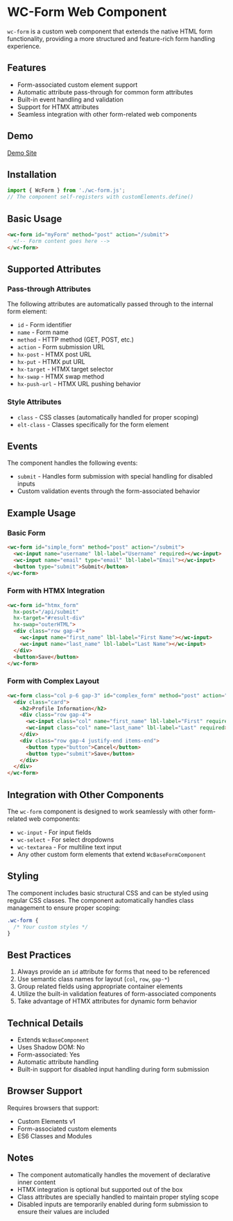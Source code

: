 # WC-Form Web Component

`wc-form` is a custom web component that extends the native HTML form functionality, providing a more structured and feature-rich form handling experience.

## Features

- Form-associated custom element support
- Automatic attribute pass-through for common form attributes
- Built-in event handling and validation
- Support for HTMX attributes
- Seamless integration with other form-related web components

## Demo
[Demo Site](https://mattduffield.github.io/wave-css/views/)

## Installation

```javascript
import { WcForm } from './wc-form.js';
// The component self-registers with customElements.define()
```

## Basic Usage

```html
<wc-form id="myForm" method="post" action="/submit">
  <!-- Form content goes here -->
</wc-form>
```

## Supported Attributes

### Pass-through Attributes
The following attributes are automatically passed through to the internal form element:

- `id` - Form identifier
- `name` - Form name
- `method` - HTTP method (GET, POST, etc.)
- `action` - Form submission URL
- `hx-post` - HTMX post URL
- `hx-put` - HTMX put URL
- `hx-target` - HTMX target selector
- `hx-swap` - HTMX swap method
- `hx-push-url` - HTMX URL pushing behavior

### Style Attributes
- `class` - CSS classes (automatically handled for proper scoping)
- `elt-class` - Classes specifically for the form element

## Events

The component handles the following events:

- `submit` - Handles form submission with special handling for disabled inputs
- Custom validation events through the form-associated behavior

## Example Usage

### Basic Form
```html
<wc-form id="simple_form" method="post" action="/submit">
  <wc-input name="username" lbl-label="Username" required></wc-input>
  <wc-input name="email" type="email" lbl-label="Email"></wc-input>
  <button type="submit">Submit</button>
</wc-form>
```

### Form with HTMX Integration
```html
<wc-form id="htmx_form" 
  hx-post="/api/submit" 
  hx-target="#result-div"
  hx-swap="outerHTML">
  <div class="row gap-4">
    <wc-input name="first_name" lbl-label="First Name"></wc-input>
    <wc-input name="last_name" lbl-label="Last Name"></wc-input>
  </div>
  <button>Save</button>
</wc-form>
```

### Form with Complex Layout
```html
<wc-form class="col p-6 gap-3" id="complex_form" method="post" action="/">
  <div class="card">
    <h2>Profile Information</h2>
    <div class="row gap-4">
      <wc-input class="col" name="first_name" lbl-label="First" required></wc-input>
      <wc-input class="col" name="last_name" lbl-label="Last" required></wc-input>
    </div>
    <div class="row gap-4 justify-end items-end">
      <button type="button">Cancel</button>
      <button type="submit">Save</button>
    </div>
  </div>
</wc-form>
```

## Integration with Other Components

The `wc-form` component is designed to work seamlessly with other form-related web components:

- `wc-input` - For input fields
- `wc-select` - For select dropdowns
- `wc-textarea` - For multiline text input
- Any other custom form elements that extend `WcBaseFormComponent`

## Styling

The component includes basic structural CSS and can be styled using regular CSS classes. The component automatically handles class management to ensure proper scoping:

```css
.wc-form {
  /* Your custom styles */
}
```

## Best Practices

1. Always provide an `id` attribute for forms that need to be referenced
2. Use semantic class names for layout (`col`, `row`, `gap-*`)
3. Group related fields using appropriate container elements
4. Utilize the built-in validation features of form-associated components
5. Take advantage of HTMX attributes for dynamic form behavior

## Technical Details

- Extends `WcBaseComponent`
- Uses Shadow DOM: No
- Form-associated: Yes
- Automatic attribute handling
- Built-in support for disabled input handling during form submission

## Browser Support

Requires browsers that support:
- Custom Elements v1
- Form-associated custom elements
- ES6 Classes and Modules

## Notes

- The component automatically handles the movement of declarative inner content
- HTMX integration is optional but supported out of the box
- Class attributes are specially handled to maintain proper styling scope
- Disabled inputs are temporarily enabled during form submission to ensure their values are included

